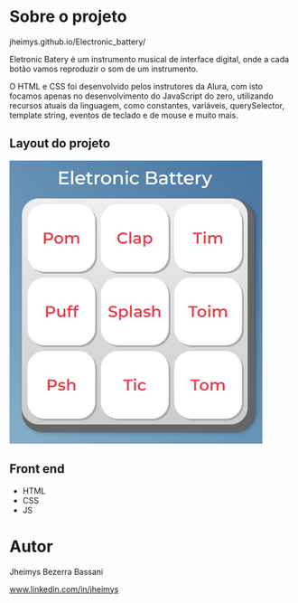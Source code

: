 # Sobre o projeto

jheimys.github.io/Electronic_battery/

Eletronic Batery é um instrumento musical de interface digital, onde a cada botão vamos reproduzir o som de um instrumento.

O HTML e CSS foi desenvolvido pelos instrutores da Alura, com isto focamos apenas no desenvolvimento do JavaScript do zero, utilizando recursos atuais da linguagem, como constantes, variáveis, querySelector, template string, eventos de teclado e de mouse e muito mais.

## Layout do projeto

![prof](https://github.com/Jheimys/assets/blob/master/EletronicBattery.png) 


## Front end

- HTML
- CSS
- JS 

# Autor

Jheimys Bezerra Bassani

www.linkedin.com/in/jheimys

